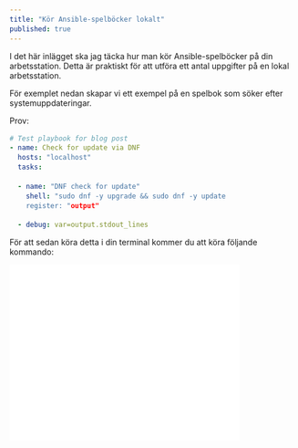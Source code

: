 ```yaml
---
title: "Kör Ansible-spelböcker lokalt"
published: true
---
```


I det här inlägget ska jag täcka hur man kör Ansible-spelböcker på din arbetsstation. Detta är praktiskt för att utföra ett antal uppgifter på en lokal arbetsstation.

För exemplet nedan skapar vi ett exempel på en spelbok som söker efter systemuppdateringar.

Prov:

``` yaml
# Test playbook for blog post
- name: Check for update via DNF
  hosts: "localhost"
  tasks:
  
  - name: "DNF check for update"
    shell: "sudo dnf -y upgrade && sudo dnf -y update
    register: "output"
    
  - debug: var=output.stdout_lines
```

För att sedan köra detta i din terminal kommer du att köra följande kommando:

<img src="https://raw.githubusercontent.com/gzuckerman/personal-website/master/imgs/terminal-example.svg" align="centre" alt="Terminal Window" width="80%" height="80%"/>
